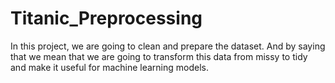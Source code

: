 # Titanic_Preprocessing

In this project, we are going to clean and prepare the dataset. And by saying that we mean that we are going to transform this data from missy to tidy and make it useful for machine learning models.
